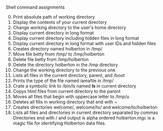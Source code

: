 Shell command assignments

0. Print absolute path of working directory
1. Display the contents of your current directory
2. Change working directory to the user's home directory
3. Display current directory in long format
4. Display current directory including hidden files in long format
5. Display current directory in long format with user IDs and hidden files
6. Creates directory named holberton in /tmp/
7. Move file betty from /tmp/ to /tmp/holberton
8. Delete file betty from /tmp/holberton
9. Delete the directory holberton in the /tmp directory
10. Change the working directory to the previous one
11. Lists all files in the current directory, parent, and /boot
12. Prints the type of the file named iamafile in /tmp/
13. Crate a symbolic link to /bin/ls named __ls__ in current directory
14. Copys html files from current directory to the parent
15. Moves all files that begin with uppercase letter to /tmp/u
16. Deletes all fills in working directory that end with ~
17. Creates directories welcome/, welcome/to/ and welcome/to/holberton
18. Lists all files and directories in current directory separated by commas
    Directories end with / and output is alpha ordered
holberton.mgc is a magic file for identifying Holberton data files.
